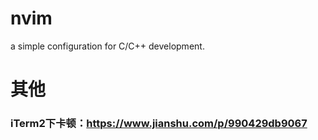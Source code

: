 # nvim

a simple configuration for C/C++ development.

# 其他
### iTerm2下卡顿：https://www.jianshu.com/p/990429db9067
